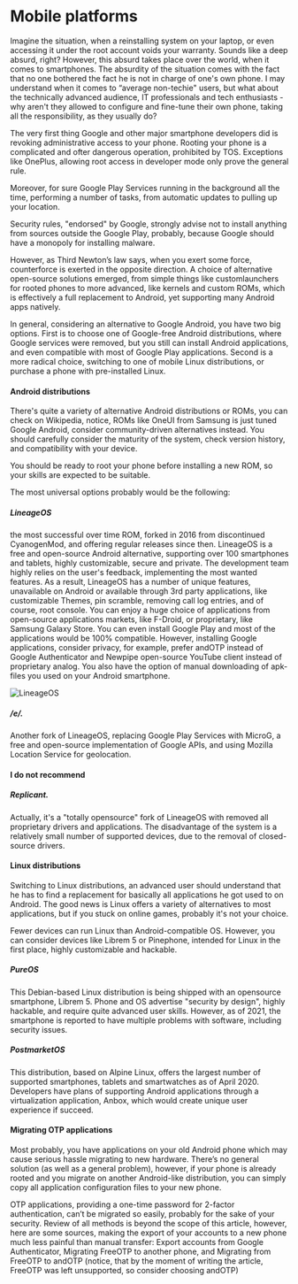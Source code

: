# Mobile platforms

Imagine the situation, when a reinstalling system on your laptop, or even accessing it under the root account voids your warranty. Sounds like a deep absurd, right? However, this absurd takes place over the world, when it comes to smartphones. The absurdity of the situation comes with the fact that no one bothered the fact he is not in charge of one's own phone. I may understand when it comes to “average non-techie" users, but what about the technically advanced audience, IT professionals and tech enthusiasts - why aren't they allowed to configure and fine-tune their own phone, taking all the responsibility, as they usually do? 

The very first thing Google and other major smartphone developers did is revoking administrative access to your phone. Rooting your phone is a complicated and ofter dangerous operation, prohibited by TOS. Exceptions like OnePlus, allowing root access in developer mode only prove the general rule. 

Moreover, for sure Google Play Services running in the background all the time, performing a number of tasks, from automatic updates to pulling up your location. 

Security rules, "endorsed" by Google, strongly advise not to install anything from sources outside the Google Play, probably, because Google should have a monopoly for installing malware.

However, as Third Newton’s law says, when you exert some force, counterforce is exerted in the opposite direction. A choice of alternative open-source solutions emerged, from simple things like customlaunchers for rooted phones to more advanced, like kernels and custom ROMs, which is effectively a full replacement to Android, yet supporting many Android apps natively. 

In general, considering an alternative to Google Android, you have two big options. First is to choose one of Google-free Android distributions, where Google services were removed, but you still can install Android applications, and even compatible with most of Google Play applications. Second is a more radical choice, switching to one of mobile Linux distributions, or purchase a phone with pre-installed Linux.  

#### Android distributions

There's quite a variety of alternative Android distributions or ROMs, you can check on Wikipedia, notice, ROMs like OneUI from Samsung is just tuned Google Android, consider community-driven alternatives instead. You should carefully consider the maturity of the system, check version history, and compatibility with your device.  

You should be ready to root your phone before installing a new ROM, so your skills are expected to be suitable. 

The most universal options probably would be the following: 

##### LineageOS
the most successful over time ROM, forked in 2016 from discontinued CyanogenMod, and offering regular releases since then. LineageOS is a free and open-source Android alternative, supporting over 100 smartphones and tablets, highly customizable, secure and private. The development team highly relies on the user's feedback, implementing the most wanted features. As a result, LineageOS has a number of unique features, unavailable on Android or available through 3rd party applications, like customizable Themes, pin scramble, removing call log entries, and of course, root console. You can enjoy a huge choice of applications from open-source applications markets, like F-Droid, or proprietary, like Samsung Galaxy Store. You can even install Google Play and most of the applications would be 100% compatible. However, installing Google applications, consider privacy, for example, prefer andOTP instead of Google Authenticator and Newpipe open-source YouTube client instead of proprietary analog. You also have the option of manual downloading of apk-files you used on your Android smartphone. 

![LineageOS](https://raw.githubusercontent.com/yuchdev/Blog/master/images/tewtqg/mobile/lineageos.jpg)

##### /e/. 

Another fork of LineageOS, replacing Google Play Services with MicroG, a free and open-source implementation of Google APIs, and using Mozilla Location Service for geolocation. 

#### I do not recommend

##### Replicant. 

Actually, it's a "totally opensource" fork of LineageOS with removed all proprietary drivers and applications. The disadvantage of the system is a relatively small number of supported devices, due to the removal of closed-source drivers.  

#### Linux distributions 

Switching to Linux distributions, an advanced user should understand that he has to find a replacement for basically all applications he got used to on Android. The good news is Linux offers a variety of alternatives to most applications, but if you stuck on online games, probably it's not your choice.  

Fewer devices can run Linux than Android-compatible OS. However, you can consider devices like Librem 5 or Pinephone, intended for Linux in the first place, highly customizable and hackable. 

##### PureOS
This Debian-based Linux distribution is being shipped with an opensource smartphone, Librem 5. Phone and OS advertise "security by design", highly hackable, and require quite advanced user skills. However, as of 2021, the smartphone is reported to have multiple problems with software, including security issues.

##### PostmarketOS
This distribution, based on Alpine Linux, offers the largest number of supported smartphones, tablets and smartwatches as of April 2020. Developers have plans of supporting Android applications through a virtualization application, Anbox, which would create unique user experience if succeed. 

 
#### Migrating OTP applications 

Most probably, you have applications on your old Android phone which may cause serious hassle migrating to new hardware. There’s no general solution (as well as a general problem), however, if your phone is already rooted and you migrate on another Android-like distribution, you can simply copy all application configuration files to your new phone. 

OTP applications, providing a one-time password for 2-factor authentication, can’t be migrated so easily, probably for the sake of your security. Review of all methods is beyond the scope of this article, however, here are some sources, making the export of your accounts to a new phone much less painful than manual transfer: Export accounts from Google Authenticator, Migrating FreeOTP to another phone, and Migrating from FreeOTP to andOTP (notice, that by the moment of writing the article, FreeOTP was left unsupported, so consider choosing andOTP)

